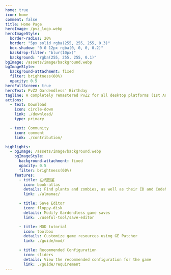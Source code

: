 ```yaml
---
home: true
icon: home
comment: false
title: Home Page
heroImage: /pvz_logo.webp
heroImageStyle:
  border-radius: 20%
  border: "5px solid rgba(255, 255, 255, 0.3)"
  box-shadow: "0 0 12px rgba(0, 0, 0, 0.2)"
  backdrop-filter: "blur(10px)"
  background: "rgba(255, 255, 255, 0.1)"
bgImage: /assets/image/background.webp
bgImageStyle:
  background-attachment: fixed
  filter: brightness(60%)
  opacity: 0.5
heroFullScreen: true
heroText: PvZ2 Gardendless' Birthday
tagline: A completely remastered PvZ2 for all desktop platforms (1st Anniversary!)
actions:
  - text: Download
    icon: circle-down
    link: ./download/
    type: primary

  - text: Community
    icon: comment
    link: ./contribution/

highlights:
  - bgImage: /assets/image/background.webp
    bgImageStyle:
      background-attachment: fixed
      opacity: 0.5
      filter: brightness(60%)
    features:
      - title: 在线图鉴
        icon: book-atlas
        details: Find plants and zombies, as well as their ID and CodeName
        link: ./almanac/

      - title: Save Editor
        icon: floppy-disk
        details: Modify Gardendless game saves
        link: ./useful-tool/save-editor

      - title: MOD tutorial
        icon: toolbox
        details: Customize game resources using GE Patcher
        link: ./guide/mod/

      - title: Recommended Configuration
        icon: sliders
        details: View the recommended configuration for the game
        link: ./guide/requirement
---
```


